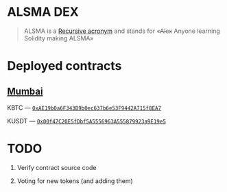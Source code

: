 # ALSMA DEX
> ALSMA is a [Recursive acronym](https://en.wikipedia.org/wiki/Recursive_acronym) and stands for «~~Alex~~ Anyone learning Solidity making ALSMA»

# Deployed contracts
## [Mumbai](https://mumbai.polygonscan.com/)

KBTC — [`0xAE19b0a6F343B9b0ec637b6e53F9442A715f8EA7`](https://mumbai.polygonscan.com/token/0xAE19b0a6F343B9b0ec637b6e53F9442A715f8EA7)

KUSDT — [`0x00f47C20E5fDbf5A5556963A555879923a9E19e5`](https://mumbai.polygonscan.com/token/0x00f47C20E5fDbf5A5556963A555879923a9E19e5)

# TODO

1. Verify contract source code


<!-- 

  Article ideas:

   - How to test interaction with other contracts
 
-->

2. Voting for new tokens (and adding them)